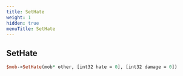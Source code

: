 ```yaml
---
title: SetHate
weight: 1
hidden: true
menuTitle: SetHate
---
```

## SetHate
```perl
$mob->SetHate(mob* other, [int32 hate = 0], [int32 damage = 0])
```